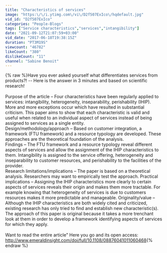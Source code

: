```yaml
---
title: "Characteristics of services"
image: "https:\/\/i.ytimg.com\/vi\/D2f507ExIco\/hqdefault.jpg"
vid_id: "D2f507ExIco"
categories: "People-Blogs"
tags: ["Service characteristics","services","intangibility"]
date: "2021-09-12T21:07:59+03:00"
vid_date: "2017-06-18T19:38:15Z"
duration: "PT3M19S"
viewcount: "46782"
likeCount: "380"
dislikeCount: "11"
channel: "Sabine Benoit"
---
```

{% raw %}Have you ever asked yourself what differentiates services from products?! -- Here is the answer in 3 minutes and based on scientific research!<br /><br />Purpose of the article – Four characteristics have been regularly applied to services: intangibility, heterogeneity, inseparability, perishability (IHIP). More and more exceptions occur which have resulted in substantial criticism. This paper aims to show that each characteristic is valid and useful when related to an individual aspect of services instead of being assigned to services as a single entity.<br />Design/methodology/approach – Based on customer integration, a framework (FTU framework) and a resource typology are developed. These approaches are the theoretical foundation of the analysis.<br />Findings – The FTU framework and a resource typology reveal different aspects of services and allow the assignment of the IHIP characteristics to them. Intangibility is assigned to the service offering, heterogeneity and inseparability to customer resources, and perishability to the facilities of the provider.<br />Research limitations/implications – The paper is based on a theoretical analysis. Researchers may want to empirically test the approach. Practical implications – Assigning the IHIP characteristics more clearly to certain aspects of services reveals their origin and makes them more tractable. For example knowing that heterogeneity of services is due to customers resources makes it more predictable and manageable. Originality/value – Although the IHIP characteristics are both widely cited and criticized, existing research has only tried to find and establish new characteristic(s). The approach of this paper is original because it takes a more trenchant look at them in order to develop a framework identifying aspects of services for which they apply.<br /><br />Want to read the entire article&quot; Here you go and its open access: <a rel="nofollow" target="blank" href="http://www.emeraldinsight.com/doi/full/10.1108/08876041011060468">http://www.emeraldinsight.com/doi/full/10.1108/08876041011060468</a>{% endraw %}

